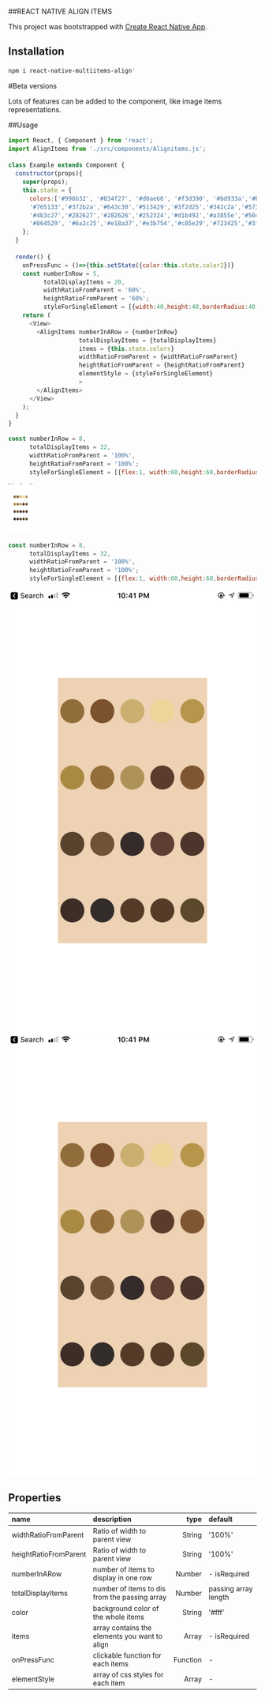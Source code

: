 ##REACT NATIVE ALIGN ITEMS

This project was bootstrapped with [Create React Native App](https://github.com/react-community/create-react-native-app).

## Installation

```bash
npm i react-native-multiitems-align'
```

#Beta versions

Lots of features can be added to the component, like image items representations. 

##Usage

```javascript
import React, { Component } from 'react';
import AlignItems from './src/components/Alignitems.js';

class Example extends Component {
  constructor(props){
    super(props);
    this.state = {
      colors:['#996b32', '#834f27', '#d0ae66', '#f3d390', '#bd933a','#b08931','#9c6b2f','#b3914e','#5e3b28', '#875329','#5c422b',
      '#765133','#372b2a','#643c30','#513429','#3f2d25','#342c2a','#573a25','#583b25','#604725', '#584026','#322b29',
      '#4b3c27','#282627','#282626','#252324','#d1b492','#a3855e','#50463e','#f7d279','#fbd26b', '#b07938','#b07d32',
      '#864529', '#6a2c25','#e18a37','#e3b754','#c85e29','#723425','#3f2c26','#f4dc36','#fcca35','#8d6329','#896a2d'],
    };
  }

  render() {
    onPressFunc = ()=>{this.setState({color:this.state.color2})}
    const numberInRow = 5,
          totalDisplayItems = 20,
          widthRatioFromParent = '60%',
          heightRatioFromParent = '60%';
          styleForSingleElement = [{width:40,height:40,borderRadius:40,alignSelf:'center',margin:5}];
    return (
      <View>
        <AlignItems numberInARow = {numberInRow}
                    totalDisplayItems = {totalDisplayItems}
                    items = {this.state.colors}
                    widthRatioFromParent = {widthRatioFromParent}
                    heightRatioFromParent = {heightRatioFromParent}
                    elementStyle = {styleForSingleElement}
                    >
        </AlignItems>
      </View>
    );
  }
}
```


```javascript
const numberInRow = 8,
      totalDisplayItems = 32,
      widthRatioFromParent = '100%',
      heightRatioFromParent = '100%';
      styleForSingleElement = [{flex:1, width:60,height:60,borderRadius:0,alignSelf:'center',margin:5}];
``` 
<img src='test/image/IMG_0982.PNG' width="50" height="100">

```javascript
const numberInRow = 8,
      totalDisplayItems = 32,
      widthRatioFromParent = '100%',
      heightRatioFromParent = '100%';
      styleForSingleElement = [{flex:1, width:60,height:60,borderRadius:0,alignSelf:'center',margin:5}];
```
<img src='test/image/IMG_0983.PNG'>
<img src='test/image/IMG_0983.PNG'>

## Properties
 name                   | description                                   | type       | default
:---------------------- |:--------------------------------------------- | ----------:|:------------------
 widthRatioFromParent   | Ratio of width to parent view                 |   String   | '100%'
 heightRatioFromParent  | Ratio of width to parent view                 |   String   | '100%'
 numberInARow 			| number of items to display in one row         |   Number   | -  isRequired
 totalDisplayItems      | number of items to dis from the passing array |   Number   | passing array length
 color                  | background color of the whole items           |   String   | '#fff'
 items     				| array contains the elements you want to align |   Array    | -  isRequired
 onPressFunc        	| clickable function for each items             |   Function | - 
 elementStyle        	| array of css styles for each item             |   Array    | -
